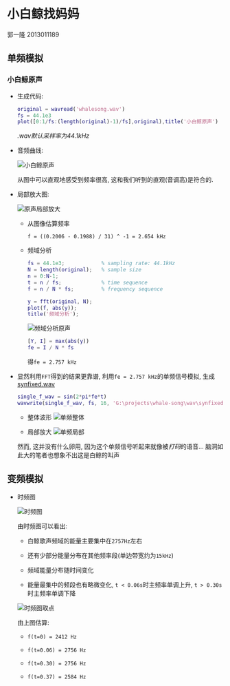 # 小白鲸找妈妈

郭一隆 2013011189

## 单频模拟

### 小白鲸原声

+ 生成代码:

  ```matlab
  original = wavread('whalesong.wav')
  fs = 44.1e3
  plot([0:1/fs:(length(original)-1)/fs],original),title('小白鲸原声')
  ```

  *.wav默认采样率为44.1kHz*

+ 音频曲线:

  ![小白鲸原声](pic/OriginalWave.png)

  从图中可以直观地感受到频率很高, 这和我们听到的直观(音调高)是符合的.


+ 局部放大图:

  ![原声局部放大](pic/OriginalWaveZoomIn.png)

  - 从图像估算频率
  
    ```
    f = ((0.2006 - 0.1988) / 31) ^ -1 = 2.654 kHz
    ```
  
  - 频域分析

    ```matlab
    fs = 44.1e3;            % sampling rate: 44.1kHz
    N = length(original);   % sample size
    n = 0:N-1;
    t = n / fs;             % time sequence
    f = n / N * fs;         % frequency sequence

    y = fft(original, N);
    plot(f, abs(y));
    title('频域分析');
    ```

    ![频域分析原声](pic/FFTOriginal.png)
  
    ```matlab
    [Y, I] = max(abs(y))
    fe = I / N * fs
    ```

    得`fe = 2.757 kHz`

+ 显然利用`FFT`得到的结果更靠谱, 利用`fe = 2.757 kHz`的单频信号模拟, 生成[synfixed.wav](wav/synfixed.wav)
  ```matlab
  single_f_wav = sin(2*pi*fe*t)
  wavwrite(single_f_wav, fs, 16, 'G:\projects\whale-song\wav\synfixed.wav')
  ```
  - 整体波形
    ![单频整体](pic/SingleFrequency.png)

  - 局部放大
    ![单频局部](pic/SingleFrequencyZoomIn.png)

  然而, 这并没有什么卵用, 因为这个单频信号听起来就像被*打码*的语音... 脑洞如此大的笔者也想象不出这是白鲸的叫声


## 变频模拟

+ 时频图
  
  ![时频图](pic/TFPlot.png)

  由时频图可以看出:

    - 白鲸歌声频域的能量主要集中在`2757Hz`左右

    - 还有少部分能量分布在其他频率段(单边带宽约为`15kHz`)

    - 频域能量分布随时间变化

    - 能量最集中的频段也有略微变化, `t < 0.06s`时主频率单调上升, `t > 0.30s`时主频率单调下降

  ![时频图取点](pic/TFPlotData.png)

    由上图估算:

    - `f(t=0) = 2412 Hz`

    - `f(t=0.06) = 2756 Hz`

    - `f(t=0.30) = 2756 Hz`

    - `f(t=0.37) = 2584 Hz`
    